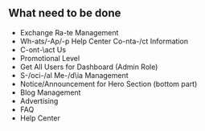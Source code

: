 ## What need to be done

- Exchange Ra-te Management
- Wh-ats/-Ap/-p Help Center Co-nta-/ct Information
- C-ont-\act Us
- Promotional Level
- Get All Users for Dashboard (Admin Role)
- S-/oci-/al Me-/d\ia Management
- Notice/Announcement for Hero Section (bottom part)
- Blog Management
- Advertising
- FAQ
- Help Center
